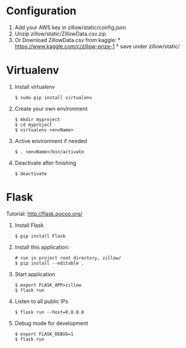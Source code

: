 # Configuration
1. Add your AWS key in zillow/static/config.json
2. Unzip zillow/static/ZillowData.csv.zip
3. Or Download ZillowData.csv from kaggle:
		* https://www.kaggle.com/c/zillow-prize-1
		* save under zillow/static/

# Virtualenv
1. Install virtualenv
	```
	$ sudo pip install virtualenv
	```
2. Create your own environment
	```
	$ mkdir myproject
	$ cd myproject
	$ virtualenv <envName>
	```
3. Active environment if needed
	```
	$ . <envName>/bin/activate
	```
4. Deactivate after finishing
	```
	$ deactivate
	```

# Flask
Tutorial: http://flask.pocoo.org/

1. Install Flask
	```
	$ pip install Flask
	```
2. Install this application:
	```
	# run in project root directory, zillow/
	$ pip install --editable .
	```
2. Start application
	```
	$ export FLASK_APP=zillow
	$ flask run
	```
3. Listen to all public IPs
	```
	$ flask run --host=0.0.0.0
	```
4. Debug mode for development 
	```
	$ export FLASK_DEBUG=1
	$ flask run